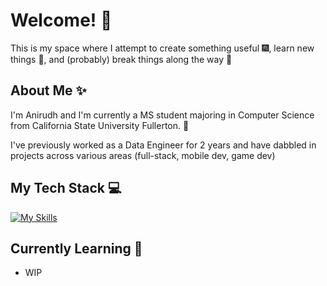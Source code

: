 # Welcome! 👋
This is my space where I attempt to create something useful 🎆, learn new things 🤔, and (probably) break things along the way 🔨

## About Me ✨
I'm Anirudh and I'm currently a MS student majoring in Computer Science from California State University Fullerton. 📖

I've previously worked as a Data Engineer for 2 years and have dabbled in projects across various areas (full-stack, mobile dev, game dev)

## My Tech Stack 💻
[![My Skills](https://skillicons.dev/icons?i=java,nodejs,js,ts,py,aws,docker)](https://skillicons.dev)

## Currently Learning 🌱
- WIP
<!--
**anirudh-r5/anirudh-r5** is a ✨ _special_ ✨ repository because its `README.md` (this file) appears on your GitHub profile.

Here are some ideas to get you started:

- 🔭 I’m currently working on ...
- 🌱 I’m currently learning ...
- 👯 I’m looking to collaborate on ...
- 🤔 I’m looking for help with ...
- 💬 Ask me about ...
- 📫 How to reach me: ...
- 😄 Pronouns: ...
- ⚡ Fun fact: ...
-->
